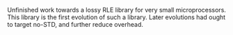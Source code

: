 Unfinished work towards a lossy RLE library for very small microprocessors. This library is the first evolution of such a library. Later evolutions had ought to target no-STD, and further reduce overhead.
